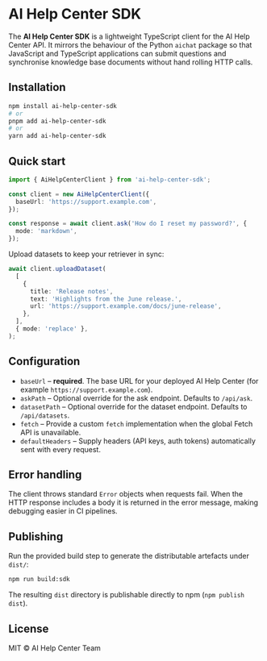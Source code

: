 # AI Help Center SDK

The **AI Help Center SDK** is a lightweight TypeScript client for the AI Help Center API. It mirrors the behaviour of the Python `aichat` package so that JavaScript and TypeScript applications can submit questions and synchronise knowledge base documents without hand rolling HTTP calls.

## Installation

```bash
npm install ai-help-center-sdk
# or
pnpm add ai-help-center-sdk
# or
yarn add ai-help-center-sdk
```

## Quick start

```ts
import { AiHelpCenterClient } from 'ai-help-center-sdk';

const client = new AiHelpCenterClient({
  baseUrl: 'https://support.example.com',
});

const response = await client.ask('How do I reset my password?', {
  mode: 'markdown',
});
```

Upload datasets to keep your retriever in sync:

```ts
await client.uploadDataset(
  [
    {
      title: 'Release notes',
      text: 'Highlights from the June release.',
      url: 'https://support.example.com/docs/june-release',
    },
  ],
  { mode: 'replace' },
);
```

## Configuration

* `baseUrl` – **required**. The base URL for your deployed AI Help Center (for example `https://support.example.com`).
* `askPath` – Optional override for the ask endpoint. Defaults to `/api/ask`.
* `datasetPath` – Optional override for the dataset endpoint. Defaults to `/api/datasets`.
* `fetch` – Provide a custom `fetch` implementation when the global Fetch API is unavailable.
* `defaultHeaders` – Supply headers (API keys, auth tokens) automatically sent with every request.

## Error handling

The client throws standard `Error` objects when requests fail. When the HTTP response includes a body it is returned in the error message, making debugging easier in CI pipelines.

## Publishing

Run the provided build step to generate the distributable artefacts under `dist/`:

```bash
npm run build:sdk
```

The resulting `dist` directory is publishable directly to npm (`npm publish dist`).

## License

MIT © AI Help Center Team
